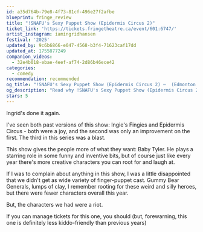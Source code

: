 ```yaml
---
id: a35d764b-79e8-4f73-81cf-496e27f2afbe
blueprint: fringe_review
title: "!SNAFU's Sexy Puppet Show (Epidermis Circus 2)"
ticket_link: 'https://tickets.fringetheatre.ca/event/601:6747/'
artist_instagram: iamingridhansen
festival: '2025'
updated_by: 9c6b6866-e047-4568-b3f4-71623caf17dd
updated_at: 1755877249
companion_videos:
  - 32e4b018-ebae-4eef-af74-2d86b46ece42
categories:
  - comedy
recommendation: recommended
og_title: "!SNAFU's Sexy Puppet Show (Epidermis Circus 2) —  (Edmonton Fringe Review by Troy Pavlek)"
og_description: "Read why !SNAFU's Sexy Puppet Show (Epidermis Circus 2) earned  from Troy Pavlek at the 2025 Edmonton International Fringe Festival"
stars: 5
---
```

Ingrid's done it again.

I've seen both past versions of this show: Ingie's Fingies and Epidermis Circus - both were a joy, and the second was only an improvement on the first. The third in this series was a blast.

This show gives the people more of what they want: Baby Tyler. He plays a starring role in some funny and inventive bits, but of course just like every year there's more creative characters you can root for and laugh at.

If I was to complain about anything in this show, I was a little disappointed that we didn't get as wide variety of finger-puppet cast. Gummy Bear Generals, lumps of clay, I remember rooting for these weird and silly heroes, but there were fewer characters overall this year.

But, the characters we had were a riot.

If you can manage tickets for this one, you should (but, forewarning, this one is definitely less kiddo-friendly than previous years)